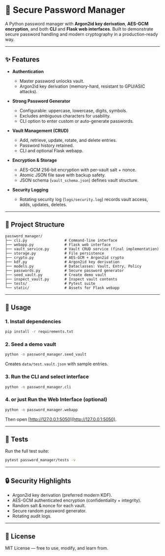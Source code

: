 # 🔐 Secure Password Manager

A Python password manager with **Argon2id key derivation**, **AES-GCM encryption**, and both **CLI** and **Flask web interfaces**.
Built to demonstrate secure password handling and modern cryptography in a production-ready way.

---

## ✨ Features

- **Authentication**
  - Master password unlocks vault.
  - Argon2id key derivation (memory-hard, resistant to GPU/ASIC attacks).

- **Strong Password Generator**
  - Configurable: uppercase, lowercase, digits, symbols.
  - Excludes ambiguous characters for usability.
  - CLI option to enter custom or auto-generate passwords.

- **Vault Management (CRUD)**
  - Add, retrieve, update, rotate, and delete entries.
  - Password history retained.
  - CLI and optional Flask webapp.

- **Encryption & Storage**
  - AES-GCM 256-bit encryption with per-vault salt + nonce.
  - Atomic JSON file save with backup safety.
  - JSON schema (`vault_schema.json`) defines vault structure.

- **Security Logging**
  - Rotating security log (`logs/security.log`) records vault access, adds, updates, deletes.

---

## 📂 Project Structure

```
password_manager/
├── cli.py                 # Command-line interface
├── webapp.py              # Flask web interface
├── vault_service.py       # Vault CRUD service (final implementation)
├── storage.py             # File persistence
├── crypto.py              # AES-GCM + Argon2id crypto
├── kdf.py                 # Argon2id key derivation
├── models.py              # Dataclasses: Vault, Entry, Policy
├── passwords.py           # Secure password generator
├── seed_vault.py          # Create demo vault
├── inspect_vault.py       # Inspect vault contents
├── tests/                 # Pytest suite
└── static/                # Assets for Flask webapp
```

---

## 🚀 Usage

### 1. Install dependencies
```bash
pip install -r requirements.txt
```

### 2. Seed a demo vault
```bash
python -m password_manager.seed_vault
```
Creates `data/test.vault.json` with sample entries.

### 3. Run the CLI and select interface
```bash
python -m password_manager.cli
```

### 4. or just Run the Web Interface (optional)
```bash
python -m password_manager.webapp
```
Then open [http://127.0.0.1:5050](http://127.0.0.1:5050).

---

## 🧪 Tests

Run the full test suite:
```bash
pytest password_manager/tests -v
```

---

## 🔒 Security Highlights

- Argon2id key derivation (preferred modern KDF).
- AES-GCM authenticated encryption (confidentiality + integrity).
- Random salt & nonce for each vault.
- Secure random password generator.
- Rotating audit logs.

---

## 📄 License

MIT License — free to use, modify, and learn from.
